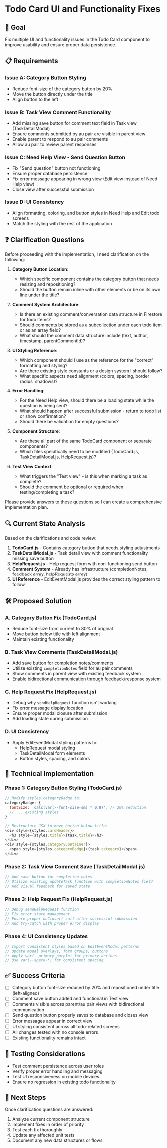 # Todo Card UI and Functionality Fixes

## 🎯 Goal
Fix multiple UI and functionality issues in the Todo Card component to improve usability and ensure proper data persistence.

## 📋 Requirements

### Issue A: Category Button Styling
- Reduce font-size of the category button by 20%
- Move the button directly under the title
- Align button to the left

### Issue B: Task View Comment Functionality
- Add missing save button for comment text field in Task view (TaskDetailModal)
- Ensure comments submitted by au pair are visible in parent view
- Enable parent to respond to au pair comments
- Allow au pair to review parent responses

### Issue C: Need Help View - Send Question Button
- Fix "Send question" button not functioning
- Ensure proper database persistence
- Fix error message appearing in wrong view (Edit view instead of Need Help view)
- Close view after successful submission

### Issue D: UI Consistency
- Align formatting, coloring, and button styles in Need Help and Edit todo screens
- Match the styling with the rest of the application

## ❓ Clarification Questions

Before proceeding with the implementation, I need clarification on the following:

1. **Category Button Location**: 
   - Which specific component contains the category button that needs resizing and repositioning?
   - Should the button remain inline with other elements or be on its own line under the title?

2. **Comment System Architecture**:
   - Is there an existing comment/conversation data structure in Firestore for todo items?
   - Should comments be stored as a subcollection under each todo item or as an array field?
   - What should the comment data structure include (text, author, timestamp, parentCommentId)?

3. **UI Styling Reference**:
   - Which component should I use as the reference for the "correct" formatting and styling?
   - Are there existing style constants or a design system I should follow?
   - What specific aspects need alignment (colors, spacing, border radius, shadows)?

4. **Error Handling**:
   - For the Need Help view, should there be a loading state while the question is being sent?
   - What should happen after successful submission - return to todo list or show confirmation?
   - Should there be validation for empty questions?

5. **Component Structure**:
   - Are these all part of the same TodoCard component or separate components?
   - Which files specifically need to be modified (TodoCard.js, TaskDetailModal.js, HelpRequest.js)?

6. **Test View Context**:
   - What triggers the "Test view" - is this when marking a task as complete?
   - Should the comment be optional or required when testing/completing a task?

Please provide answers to these questions so I can create a comprehensive implementation plan.

## 🔍 Current State Analysis

Based on the clarifications and code review:

1. **TodoCard.js** - Contains category button that needs styling adjustments
2. **TaskDetailModal.js** - Task detail view with comment functionality missing save button
3. **HelpRequest.js** - Help request form with non-functioning send button
4. **Comment System** - Already has infrastructure (completionNotes, feedback array, helpRequests array)
5. **UI Reference** - EditEventModal.js provides the correct styling pattern to follow

## 🛠️ Proposed Solution

### A. Category Button Fix (TodoCard.js)
- Reduce font-size from current to 80% of original
- Move button below title with left alignment
- Maintain existing functionality

### B. Task View Comments (TaskDetailModal.js)
- Add save button for completion notes/comments
- Utilize existing `completionNotes` field for au pair comments
- Show comments in parent view with existing feedback system
- Enable bidirectional communication through feedback/response system

### C. Help Request Fix (HelpRequest.js)
- Debug why `sendHelpRequest` function isn't working
- Fix error message display location
- Ensure proper modal closure after submission
- Add loading state during submission

### D. UI Consistency
- Apply EditEventModal styling patterns to:
  - HelpRequest modal styling
  - TaskDetailModal form elements
  - Button styles, spacing, and colors

## 📐 Technical Implementation

### Phase 1: Category Button Styling (TodoCard.js)
```javascript
// Modify styles.categoryBadge to:
categoryBadge: {
  fontSize: 'calc(var(--font-size-sm) * 0.8)', // 20% reduction
  // ... existing styles
}

// Restructure JSX to move button below title:
<div style={styles.cardHeader}>
  <h3 style={styles.title}>{task.title}</h3>
</div>
<div style={styles.categoryContainer}>
  <span style={styles.categoryBadge}>{task.category}</span>
</div>
```

### Phase 2: Task View Comment Save (TaskDetailModal.js)
```javascript
// Add save button for completion notes
// Utilize existing updateTask function with completionNotes field
// Add visual feedback for saved state
```

### Phase 3: Help Request Fix (HelpRequest.js)
```javascript
// Debug sendHelpRequest function
// Fix error state management
// Ensure proper onClose() call after successful submission
// Add try-catch with proper error display
```

### Phase 4: UI Consistency Updates
```javascript
// Import consistent styles based on EditEventModal patterns
// Update modal overlays, form groups, buttons
// Apply var(--primary-purple) for primary actions
// Use var(--space-*) for consistent spacing
```

## ✅ Success Criteria

- [ ] Category button font-size reduced by 20% and repositioned under title (left-aligned)
- [ ] Comment save button added and functional in Test view
- [ ] Comments visible across parent/au pair views with bidirectional communication
- [ ] Send question button properly saves to database and closes view
- [ ] Error messages appear in correct view
- [ ] UI styling consistent across all todo-related screens
- [ ] All changes tested with no console errors
- [ ] Existing functionality remains intact

## 🧪 Testing Considerations

- Test comment persistence across user roles
- Verify proper error handling and messaging
- Test UI responsiveness on mobile devices
- Ensure no regression in existing todo functionality

## 🚀 Next Steps

Once clarification questions are answered:
1. Analyze current component structure
2. Implement fixes in order of priority
3. Test each fix thoroughly
4. Update any affected unit tests
5. Document any new data structures or flows